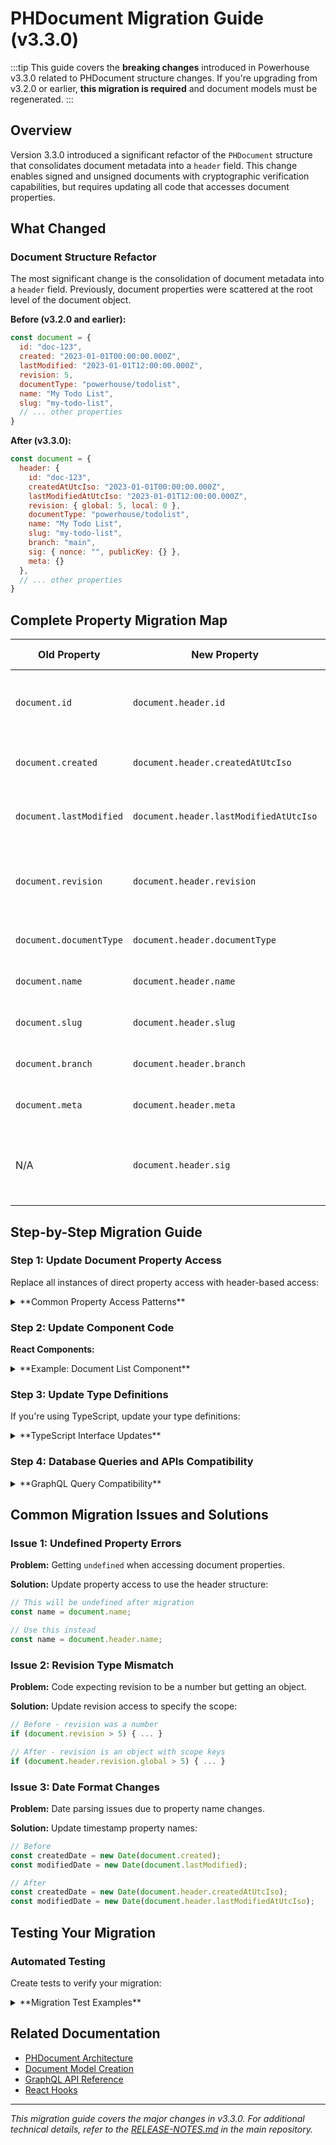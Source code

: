 # PHDocument Migration Guide (v3.3.0)

:::tip
This guide covers the **breaking changes** introduced in Powerhouse v3.3.0 related to PHDocument structure changes. If you're upgrading from v3.2.0 or earlier, **this migration is required** and document models must be regenerated.
:::

## Overview

Version 3.3.0 introduced a significant refactor of the `PHDocument` structure that consolidates document metadata into a `header` field. This change enables signed and unsigned documents with cryptographic verification capabilities, but requires updating all code that accesses document properties.

## What Changed

### Document Structure Refactor

The most significant change is the consolidation of document metadata into a `header` field. Previously, document properties were scattered at the root level of the document object.

**Before (v3.2.0 and earlier):**
```javascript
const document = {
  id: "doc-123",
  created: "2023-01-01T00:00:00.000Z",
  lastModified: "2023-01-01T12:00:00.000Z",
  revision: 5,
  documentType: "powerhouse/todolist",
  name: "My Todo List",
  slug: "my-todo-list",
  // ... other properties
}
```

**After (v3.3.0):**
```javascript
const document = {
  header: {
    id: "doc-123",
    createdAtUtcIso: "2023-01-01T00:00:00.000Z",
    lastModifiedAtUtcIso: "2023-01-01T12:00:00.000Z",
    revision: { global: 5, local: 0 },
    documentType: "powerhouse/todolist",
    name: "My Todo List",
    slug: "my-todo-list",
    branch: "main",
    sig: { nonce: "", publicKey: {} },
    meta: {}
  },
  // ... other properties
}
```

## Complete Property Migration Map

| **Old Property** | **New Property** | **Additional Changes** |
|------------------|------------------|------------------------|
| `document.id` | `document.header.id` | Now an Ed25519 signature for signed documents |
| `document.created` | `document.header.createdAtUtcIso` | **Renamed** to include UTC ISO specification |
| `document.lastModified` | `document.header.lastModifiedAtUtcIso` | **Renamed** to include UTC ISO specification |
| `document.revision` | `document.header.revision` | Now an **object** with scope keys (e.g., `{ global: 5, local: 0 }`) |
| `document.documentType` | `document.header.documentType` | No additional changes |
| `document.name` | `document.header.name` | No additional changes |
| `document.slug` | `document.header.slug` | No additional changes |
| `document.branch` | `document.header.branch` | Now explicitly included |
| `document.meta` | `document.header.meta` | Now explicitly included |
| N/A | `document.header.sig` | **New** - Signature information for document verification |

## Step-by-Step Migration Guide

### Step 1: Update Document Property Access

Replace all instances of direct property access with header-based access:

<details>
<summary>**Common Property Access Patterns**</summary>

**Document ID Access:**
```javascript
// Before
const documentId = document.id;

// After
const documentId = document.header.id;
```

**Document Name Access:**
```javascript
// Before
const documentName = document.name;

// After
const documentName = document.header.name;
```

**Document Type Access:**
```javascript
// Before
const docType = document.documentType;

// After
const docType = document.header.documentType;
```

**Timestamp Access:**
```javascript
// Before
const created = document.created;
const lastModified = document.lastModified;

// After
const created = document.header.createdAtUtcIso;
const lastModified = document.header.lastModifiedAtUtcIso;
```

**Revision Access:**
```javascript
// Before
const revision = document.revision; // Was a number

// After
const globalRevision = document.header.revision.global; // Now an object
const localRevision = document.header.revision.local;
// Or get all revisions
const allRevisions = document.header.revision; // { global: 5, local: 0, ... }
```

</details>

### Step 2: Update Component Code

**React Components:**

<details>
<summary>**Example: Document List Component**</summary>

```jsx
// Before
function DocumentList({ documents }) {
  return (
    <div>
      {documents.map(doc => (
        <div key={doc.id} className="document-item">
          <h3>{doc.name}</h3>
          <p>Type: {doc.documentType}</p>
          <p>Last modified: {new Date(doc.lastModified).toLocaleDateString()}</p>
          <p>Revision: {doc.revision}</p>
        </div>
      ))}
    </div>
  );
}

// After
function DocumentList({ documents }) {
  return (
    <div>
      {documents.map(doc => (
        <div key={doc.header.id} className="document-item">
          <h3>{doc.header.name}</h3>
          <p>Type: {doc.header.documentType}</p>
          <p>Last modified: {new Date(doc.header.lastModifiedAtUtcIso).toLocaleDateString()}</p>
          <p>Global Revision: {doc.header.revision.global}</p>
        </div>
      ))}
    </div>
  );
}
```

</details>

### Step 3: Update Type Definitions

If you're using TypeScript, update your type definitions:

<details>
<summary>**TypeScript Interface Updates**</summary>

```typescript
// Before
interface MyDocument {
  id: string;
  name: string;
  documentType: string;
  created: string;
  lastModified: string;
  revision: number;
  // ... other properties
}

// After
interface MyDocument {
  header: {
    id: string;
    name: string;
    documentType: string;
    createdAtUtcIso: string;
    lastModifiedAtUtcIso: string;
    revision: {
      [scope: string]: number;
    };
    slug: string;
    branch: string;
    sig: {
      nonce: string;
      publicKey: any;
    };
    meta?: {
      preferredEditor?: string;
    };
  };
  // ... other properties
}
```

</details>

### Step 4: Database Queries and APIs Compatibility

<details>
<summary>**GraphQL Query Compatibility**</summary>

**GraphQL Queries:**
```graphql
# Your existing queries continue to work unchanged
query GetDocument($id: ID!) {
  document(id: $id) {
    id              # Still works due to response transformation
    name            # Still works due to response transformation
    documentType    # Still works due to response transformation
    created         # Still works due to response transformation
    lastModified    # Still works due to response transformation
    revision        # Still works due to response transformation
  }
}
```

:::tip
**GraphQL Backward Compatibility:** The GraphQL API maintains backward compatibility through response transformation. Your existing queries will continue to work without changes. However, when working with the raw document objects in your application code, you'll need to use the new header structure.
:::

</details>





## Common Migration Issues and Solutions

### Issue 1: Undefined Property Errors

**Problem:** Getting `undefined` when accessing document properties.

**Solution:** Update property access to use the header structure:

```javascript
// This will be undefined after migration
const name = document.name;

// Use this instead
const name = document.header.name;
```

### Issue 2: Revision Type Mismatch

**Problem:** Code expecting revision to be a number but getting an object.

**Solution:** Update revision access to specify the scope:

```javascript
// Before - revision was a number
if (document.revision > 5) { ... }

// After - revision is an object with scope keys
if (document.header.revision.global > 5) { ... }
```

### Issue 3: Date Format Changes

**Problem:** Date parsing issues due to property name changes.

**Solution:** Update timestamp property names:

```javascript
// Before
const createdDate = new Date(document.created);
const modifiedDate = new Date(document.lastModified);

// After
const createdDate = new Date(document.header.createdAtUtcIso);
const modifiedDate = new Date(document.header.lastModifiedAtUtcIso);
```

## Testing Your Migration

### Automated Testing

Create tests to verify your migration:

<details>
<summary>**Migration Test Examples**</summary>

```javascript
// Test document property access
describe('Document Migration', () => {
  it('should access document properties correctly', () => {
    const mockDocument = {
      header: {
        id: 'test-id',
        name: 'Test Document',
        documentType: 'powerhouse/test',
        createdAtUtcIso: '2023-01-01T00:00:00.000Z',
        lastModifiedAtUtcIso: '2023-01-01T12:00:00.000Z',
        revision: { global: 5, local: 0 },
        // ... other header properties
      },
      // ... other document properties
    };

    // Test property access
    expect(mockDocument.header.id).toBe('test-id');
    expect(mockDocument.header.name).toBe('Test Document');
    expect(mockDocument.header.revision.global).toBe(5);
  });
});
```

</details>



## Related Documentation

- [PHDocument Architecture](../05-Architecture/PHDocument.md)
- [Document Model Creation](../02-MasteryTrack/DocumentModelCreation/WhatIsADocumentModel.md)
- [GraphQL API Reference](./02-ReactorAPI.md)
- [React Hooks](./01-ReactHooks.md)

---

*This migration guide covers the major changes in v3.3.0. For additional technical details, refer to the [RELEASE-NOTES.md](https://github.com/powerhouse-dao/powerhouse/blob/main/RELEASE-NOTES.md) in the main repository.* 